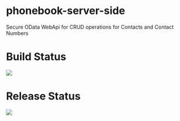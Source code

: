 # phonebook-server-side

Secure OData WebApi for CRUD operations for Contacts and Contact Numbers

# Build Status

[<img src="https://tejsidhu.visualstudio.com/_apis/public/build/definitions/129053fe-9356-4dc7-8317-d8c82db2eb2c/2/badge"/>](https://tejsidhu.visualstudio.com/PhoneBook/_build/index?definitionId=2)

# Release Status

<img src="https://rmprodweu1.vsrm.visualstudio.com/A8b8d2b90-b2c7-472f-b373-aa49ab256142/_apis/public/Release/badge/129053fe-9356-4dc7-8317-d8c82db2eb2c/3/3"/>
